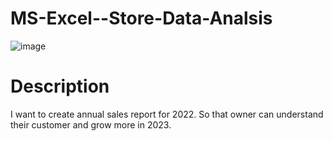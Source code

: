# MS-Excel--Store-Data-Analsis

![image](https://github.com/Codifier111/MS-Excel--Store-Data-Analsis/assets/143827444/65571bca-18d7-4413-ae87-bb1d560a7691)

# Description
I want to create annual sales report for 2022. So that owner can understand their customer and grow more in 2023.


